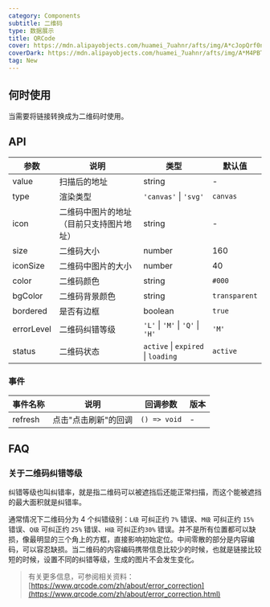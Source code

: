 ```yaml
---
category: Components
subtitle: 二维码
type: 数据展示
title: QRCode
cover: https://mdn.alipayobjects.com/huamei_7uahnr/afts/img/A*cJopQrf0ncwAAAAAAAAAAAAADrJ8AQ/original
coverDark: https://mdn.alipayobjects.com/huamei_7uahnr/afts/img/A*M4PBTZ_n9OgAAAAAAAAAAAAADrJ8AQ/original
tag: New
---
```


## 何时使用

当需要将链接转换成为二维码时使用。

## API

| 参数 | 说明 | 类型 | 默认值 |
| --- | --- | --- | --- |
| value | 扫描后的地址 | string | - |
| type | 渲染类型 | `'canvas'` \| `'svg'` | `canvas` |
| icon | 二维码中图片的地址（目前只支持图片地址） | string | - |
| size | 二维码大小 | number | 160 |
| iconSize | 二维码中图片的大小 | number | 40 |
| color | 二维码颜色 | string | `#000` |
| bgColor | 二维码背景颜色 | string | `transparent` |
| bordered | 是否有边框 | boolean | `true` |
| errorLevel | 二维码纠错等级 | `'L'` \| `'M'` \| `'Q'` \| `'H'` | `'M'` |
| status | 二维码状态 | `active` \| `expired` \| `loading ` | `active` |

### 事件

| 事件名称 | 说明                 | 回调参数     | 版本 |
| -------- | -------------------- | ------------ | ---- |
| refresh  | 点击"点击刷新"的回调 | `() => void` | -    |

## FAQ

### 关于二维码纠错等级

纠错等级也叫纠错率，就是指二维码可以被遮挡后还能正常扫描，而这个能被遮挡的最大面积就是纠错率。

通常情况下二维码分为 4 个纠错级别：`L级` 可纠正约 `7%` 错误、`M级` 可纠正约 `15%` 错误、`Q级` 可纠正约 `25%` 错误、`H级` 可纠正约`30%` 错误。并不是所有位置都可以缺损，像最明显的三个角上的方框，直接影响初始定位。中间零散的部分是内容编码，可以容忍缺损。当二维码的内容编码携带信息比较少的时候，也就是链接比较短的时候，设置不同的纠错等级，生成的图片不会发生变化。

> 有关更多信息，可参阅相关资料：[https://www.qrcode.com/zh/about/error_correction](https://www.qrcode.com/zh/about/error_correction.html)
